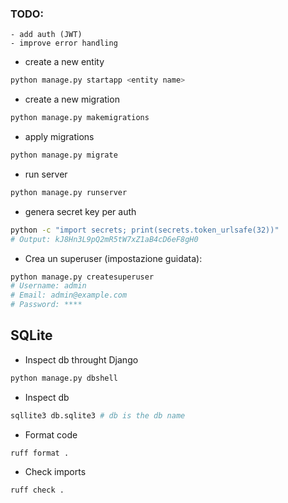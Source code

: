 ### TODO:
	- add auth (JWT)
 	- improve error handling

- create a new entity
```bash
python manage.py startapp <entity name>

```

- create a new migration
```bash
python manage.py makemigrations 

```

- apply migrations 
```bash
python manage.py migrate

```

- run server
```bash
python manage.py runserver  

```

- genera secret key per auth
```bash
python -c "import secrets; print(secrets.token_urlsafe(32))"
# Output: kJ8Hn3L9pQ2mR5tW7xZ1aB4cD6eF8gH0
```

- Crea un superuser (impostazione guidata):

```bash
python manage.py createsuperuser
# Username: admin
# Email: admin@example.com
# Password: ****
```

## SQLite

- Inspect db throught Django
```bash
python manage.py dbshell

```

- Inspect db
```bash
sqllite3 db.sqlite3 # db is the db name

```

- Format code
```bash
ruff format .

```

- Check imports
```bash
ruff check .

```


